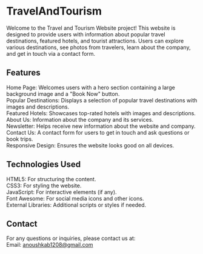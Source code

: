 # TravelAndTourism
Welcome to the Travel and Tourism Website project! This website is designed to provide users with information about popular travel destinations, featured hotels, and tourist attractions. Users can explore various destinations, see photos from travelers, learn about the company, and get in touch via a contact form.

## Features

Home Page: Welcomes users with a hero section containing a large background image and a "Book Now" button.<br>
Popular Destinations: Displays a selection of popular travel destinations with images and descriptions.<br>
Featured Hotels: Showcases top-rated hotels with images and descriptions.<br>
About Us: Information about the company and its services.<br>
Newsletter: Helps receive new information about the website and company.<br>
Contact Us: A contact form for users to get in touch and ask questions or book trips.<br>
Responsive Design: Ensures the website looks good on all devices.<br>

## Technologies Used

HTML5: For structuring the content.<br>
CSS3: For styling the website.<br>
JavaScript: For interactive elements (if any).<br>
Font Awesome: For social media icons and other icons.<br>
External Libraries: Additional scripts or styles if needed.

## Contact

For any questions or inquiries, please contact us at:<br>
Email: anoushkab1208@gmail.com
